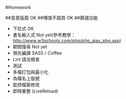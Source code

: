 #Homework

##首頁版面 OK
##傳值不跳頁 OK
##篩選功能
* 下拉式 OK
* 書名輸入式 Not yet(參考教學：http://www.w3schools.com/php/php_ajax_php.asp)
* 期間搜尋 Not yet
* 預先編譯 SASS / Coffee
* Lint 語法檢查
* 測試
* 多檔打包與最小化
* 為檔名上版號
* 監控檔案修改
* 即時重整 (LiveReload)
    
